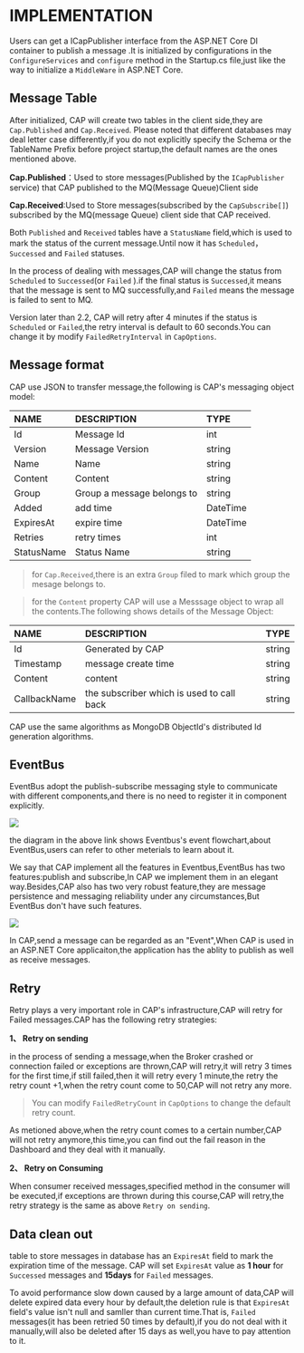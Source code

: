 # IMPLEMENTATION
Users can get a ICapPublisher interface from the ASP.NET Core DI container to publish a message .It is initialized by  configurations in the `ConfigureServices` and `configure` method in the Startup.cs file,just like the way to initialize a `MiddleWare` in ASP.NET Core.

## Message Table

After initialized, CAP will create two tables in the client side,they are `Cap.Published` and `Cap.Received`. Please noted that different databases may deal letter case differently,if you do not explicitly specify the Schema or the TableName Prefix before project startup,the default names are the ones mentioned above.

**Cap.Published**：Used to store  messages(Published by the `ICapPublisher` service) that CAP published to the MQ(Message Queue)Client side

**Cap.Received**:Used to Store messages(subscribed by the `CapSubscribe[]`) subscribed by the MQ(message Queue) client side that CAP received.

Both `Published` and `Received` tables have a `StatusName` field,which is used to mark the status of the current message.Until now it has `Scheduled`，`Successed` and `Failed` statuses.

In the process of dealing with messages,CAP will change the status from `Scheduled` to `Successed`(or `Failed` ).if the final status is `Successed`,it means that the message is sent to MQ successfully,and `Failed` means the message is failed to sent to MQ.

Version later than 2.2,  CAP will retry after 4 minutes if the status is `Scheduled` or `Failed`,the retry interval is default to 60 seconds.You can change it by modify `FailedRetryInterval` in `CapOptions`.

## Message format

CAP use JSON to transfer message,the following is CAP's messaging object model:

NAME | DESCRIPTION | TYPE
:---|:---|:---
Id | Message Id | int
Version | Message Version | string
Name | Name | string
Content | Content | string
Group | Group a message belongs to | string
Added |add time | DateTime
ExpiresAt | expire time | DateTime
Retries | retry times | int
StatusName | Status Name | string

>for `Cap.Received`,there is an extra `Group` filed to mark which group the mesage belongs to.

>for the `Content` property CAP will use a Messsage object to wrap all the contents.The following shows details of the Message Object:


NAME | DESCRIPTION | TYPE
:---|:---|:---
Id | Generated by CAP | string 
Timestamp | message create time | string
Content | content | string
CallbackName | the subscriber which is used to call back | string

CAP use the same algorithms as MongoDB ObjectId's distributed Id  generation algorithms.

## EventBus 

EventBus adopt the publish-subscribe messaging style to communicate with different components,and there is no need to register it in component explicitly.

![](http://images2017.cnblogs.com/blog/250417/201708/250417-20170804153901240-1774287236.png)

the diagram in the above link shows Eventbus's event flowchart,about EventBus,users can refer to other meterials to learn about it.

We say that CAP implement all the features in Eventbus,EventBus has two features:publish and subscribe,In CAP we implement them in an elegant way.Besides,CAP also has two very robust feature,they are message persistence and messaging reliability under any circumstances,But EventBus don't have such features.


![](https://camo.githubusercontent.com/452505edb71d41f2c1bd18907275b76291621e46/687474703a2f2f696d61676573323031352e636e626c6f67732e636f6d2f626c6f672f3235303431372f3230313730372f3235303431372d32303137303730353137353832373132382d313230333239313436392e706e67)

In CAP,send a message can be regarded as an "Event",When CAP is used in an ASP.NET Core applicaiton,the application has the ablity to publish as well as receive messages.

## Retry

Retry plays a very important role in CAP's infrastructure,CAP will retry for Failed messages.CAP has the following retry  strategies:

**1、 Retry on sending**

in the process of sending a message,when the Broker crashed or connection failed or exceptions are thrown,CAP will retry,it will retry 3 times for the first time,if still failed,then it will retry every 1 minute,the retry the retry count +1,when the retry count come to 50,CAP will not retry any more.

>You can modify `FailedRetryCount` in `CapOptions` to change the default retry count.

As metioned above,when the retry count comes to a certain number,CAP will not retry anymore,this time,you can find out the fail reason in the Dashboard and they deal with it manually.

**2、 Retry on Consuming**

When consumer received messages,specified method in the consumer will be executed,if exceptions are thrown during this course,CAP will retry,the retry  strategy is the same as above `Retry on sending`.

## Data clean out

table to store messages in database has an `ExpiresAt` field to mark the expiration time of the message. CAP will set `ExpiresAt` value as **1 hour** for  `Successed` messages and **15days** for `Failed` messages.

To avoid performance slow down caused by a large amount of data,CAP will delete expired data every hour by default,the deletion rule is that `ExpiresAt` field's value isn't null and samller than current time.That is, `Failed` messages(it has been retried  50 times by default),if you do not deal with it manually,will also be deleted after 15 days as well,you have to pay attention to it.
